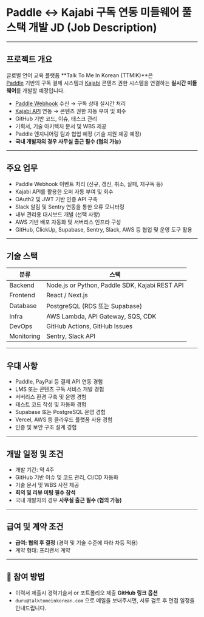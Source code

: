 # Paddle ↔ Kajabi 구독 연동 미들웨어 풀스택 개발 JD (Job Description)

---

## 프로젝트 개요

글로벌 언어 교육 플랫폼 **Talk To Me In Korean (TTMIK)**은  
[Paddle](https://paddle.com/) 기반의 구독 결제 시스템과 [Kajabi](https://kajabi.com/) 콘텐츠 권한 시스템을 연결하는 **실시간 미들웨어**를 개발할 예정입니다.

- [Paddle Webhook](https://docs.paddle.com/webhooks) 수신 → 구독 상태 실시간 처리  
- [Kajabi API](https://app.kajabi.com/developers) 연동 → 콘텐츠 권한 자동 부여 및 회수  
- GitHub 기반 코드, 이슈, 태스크 관리  
- 기획서, 기술 아키텍처 문서 및 WBS 제공  
- Paddle 엔지니어링 팀과 협업 예정 (기술 지원 제공 예정)  
- **국내 개발자의 경우 사무실 출근 필수 (협의 가능)**  

---

## 주요 업무

- Paddle Webhook 이벤트 처리 (신규, 갱신, 취소, 실패, 재구독 등)  
- Kajabi API를 활용한 오퍼 자동 부여 및 회수  
- OAuth2 및 JWT 기반 인증 API 구축  
- Slack 알림 및 Sentry 연동을 통한 오류 모니터링  
- 내부 관리용 대시보드 개발 (선택 사항)  
- AWS 기반 배포 자동화 및 서버리스 인프라 구성  
- GitHub, ClickUp, Supabase, Sentry, Slack, AWS 등 협업 및 운영 도구 활용

---

## 기술 스택

| 분류 | 스택 |
|------|------|
| Backend | Node.js or Python, Paddle SDK, Kajabi REST API |
| Frontend | React / Next.js |
| Database | PostgreSQL (RDS 또는 Supabase) |
| Infra | AWS Lambda, API Gateway, SQS, CDK |
| DevOps | GitHub Actions, GitHub Issues |
| Monitoring | Sentry, Slack API |

---

## 우대 사항

- Paddle, PayPal 등 결제 API 연동 경험  
- LMS 또는 콘텐츠 구독 서비스 개발 경험  
- 서버리스 환경 구축 및 운영 경험  
- 테스트 코드 작성 및 자동화 경험  
- Supabase 또는 PostgreSQL 운영 경험  
- Vercel, AWS 등 클라우드 플랫폼 사용 경험  
- 인증 및 보안 구조 설계 경험

---

## 개발 일정 및 조건

- 개발 기간: 약 4주  
- GitHub 기반 이슈 및 코드 관리, CI/CD 자동화  
- 기술 문서 및 WBS 사전 제공  
- **회의 및 리뷰 미팅 필수 참석**  
- 국내 개발자의 경우 **사무실 출근 필수 (협의 가능)**  

---

## 급여 및 계약 조건

- **급여: 협의 후 결정** (경력 및 기술 수준에 따라 차등 적용)
- 계약 형태: 프리랜서 계약

---

## 📩 참여 방법

- 이력서 제출시 경력기술서 or 포트폴리오 제출 **GitHub 링크 옵션**  
- `duru@talktomeinkorean.com` 으로 메일을 보내주시면, 서류 검토 후 면접 일정을 안내드립니다.
